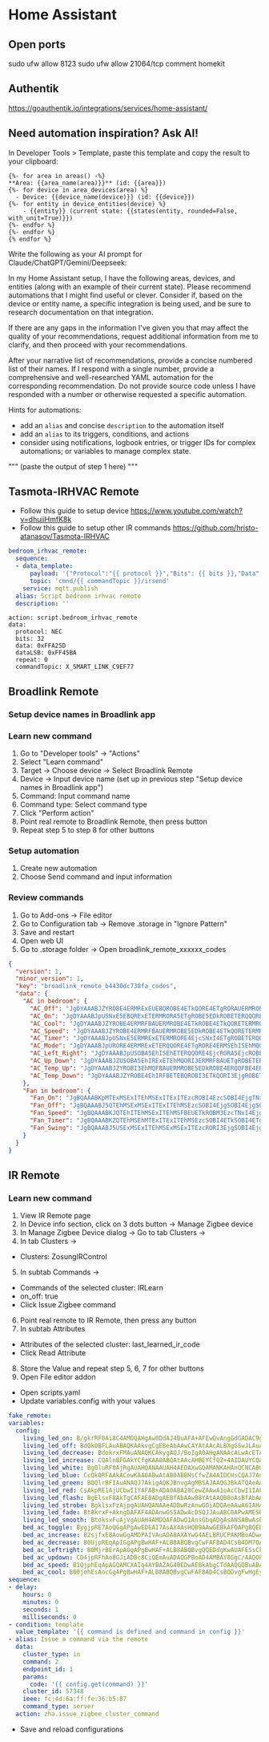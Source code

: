 # Home Assistant

## Open ports
sudo ufw allow 8123
sudo ufw allow 21064/tcp comment homekit

## Authentik

https://goauthentik.io/integrations/services/home-assistant/

## Need automation inspiration? Ask AI!

In Developer Tools > Template, paste this template and copy the result to your clipboard:

```
{%- for area in areas() -%}
**Area: {{area_name(area)}}** (id: {{area}})
{%- for device in area_devices(area) %}
  - Device: {{device_name(device)}} (id: {{device}})
{%- for entity in device_entities(device) %}
    - {{entity}} (current state: {{states(entity, rounded=False, with_unit=True)}})
{%- endfor %}
{%- endfor %}
{% endfor %}
```

Write the following as your AI prompt for Claude/ChatGPT/Gemini/Deepseek:

In my Home Assistant setup, I have the following areas, devices, and entities (along with an example of their current state). Please recommend automations that I might find useful or clever. Consider if, based on the device or entity name, a specific integration is being used, and be sure to research documentation on that integration.

If there are any gaps in the information I've given you that may affect the quality of your recommendations, request additional information from me to clarify, and then proceed with your recommendations.

After your narrative list of recommendations, provide a concise numbered list of their names. If I respond with a single number, provide a comprehensive and well-researched YAML automation for the corresponding recommendation. Do not provide source code unless I have responded with a number or otherwise requested a specific automation.

Hints for automations:
- add an `alias` and concise `description` to the automation itself
- add an `alias` to its triggers, conditions, and actions
- consider using notifications, logbook entries, or trigger IDs for complex automations; or variables to manage complex state.

"""
(paste the output of step 1 here)
"""

## Tasmota-IRHVAC Remote

- Follow this guide to setup device https://www.youtube.com/watch?v=dhuiiHmfK8k
- Follow this guide to setup other IR commands https://github.com/hristo-atanasov/Tasmota-IRHVAC

```scripts.yaml
bedroom_irhvac_remote:
  sequence:
  - data_template:
      payload: '{"Protocol":"{{ protocol }}","Bits": {{ bits }},"Data": {{ data }},"DataLSB": {{ dataLSB }},"Repeat": {{ repeat }}}'
      topic: 'cmnd/{{ commandTopic }}/irsend'
    service: mqtt.publish
  alias: Script bedroom irhvac remote
  description: ''
```

```automation action
action: script.bedroom_irhvac_remote
data:
  protocol: NEC
  bits: 32
  data: 0xFFA25D
  dataLSB: 0xFF45BA
  repeat: 0
  commandTopic: X_SMART_LINK_C9EF77
```

## Broadlink Remote

### Setup device names in Broadlink app

### Learn new command

1. Go to "Developer tools" -> "Actions"
2. Select "Learn command"
3. Target -> Choose device -> Select Broadlink Remote
4. Device -> Input device name (set up in previous step "Setup device names in Broadlink app")
5. Command: Input command name
6. Command type: Select command type
7. Click "Perform action"
8. Point real remote to Broadlink Remote, then press button
9. Repeat step 5 to step 8 for other buttons

### Setup automation

1. Create new automation
2. Choose Send command and input information

### Review commands

1. Go to Add-ons -> File editor
2. Go to Configuration tab -> Remove .storage in "Ignore Pattern"
3. Save and restart
4. Open web UI
5. Go to .storage folder -> Open broadlink_remote_xxxxxx_codes

```json
{
  "version": 1,
  "minor_version": 1,
  "key": "broadlink_remote_b4430dc738fa_codes",
  "data": {
    "AC in bedroom": {
      "AC_Off": "JgDYAAABJZYROBE4ERMRExEUEBQROBE4ETkQORE4ETgRORAUERMROBETERQQFBETERMROBE5ETgRExETERQQFBAUERMRExETERQQFBETERMRExE5EDkRExETERMRFBAUERMRExETERMRFBAUERMRExETETkQFBETERMROBE5EBQRExE4ERMRFBAUERMRExE4ERQQFBE4ERMRExEUEBQRExETERMRFBAUERMRExETERMRFBAUERMRExE4ERQQORETERMRExE5EBQROBETETkQFBE4ETgROBEUEAANBQ==",
      "AC_On": "JgDYAAABJpUSNxE5EBQRExETERMRORA5ETgROBE5EDkROBETERQQORETERMRExEUEBQROBE4ETkQFBETERMRExETERQQFBETERMRExEUEBQRExE4ETgRFBETERMRExETERQQFBETERMRExEUEBQRExETETgRFBAUERMROBE4ERQQFBE4ERMRExEUEBQRExE4ERMRFBA5ERMRExETERQQFBETETgRExEUEBQRExETERMRFBAUERMRExE4ERQQORETERMRExE5EBQROBETETkQFBA5ERMRExE5EAANBQ==",
      "AC_Cool": "JgDYAAABJZYROBE4ERMRFBAUERMROBE4ETkROBE4ETkQORETERMROBEUEBQRExETERMRORA5ETgRExEUEBQQFBETERMRExEUEBQRExETERMRFBA5ETgRExETERQQFBETERMRExEUEBQRExETERMRExEUEDkRExETERMRORE4ERMRExE5EBQRExETERMRFBA5ERMRExE4ERQQFBETERMRExEUEDkRExETERMRFBAUERMRExETERMRFBAUETgROBEUEBQQFBE4ERMRFBA5ETgRExE4ERQQFBE4EQANBQ==",
      "AC_Speed": "JgDYAAABJZYROBE4ERMRFBAUERMROBE5EDkROBE4ETkQORETERMROBEUEBQRExETERMRORA5ETgRExEUEBQRExETERMRExEUEBQRExETERMRFBAUETgRExETERQQFBETERMRExEUEBQQFBETERMRExEUEDkRExETERMRORA5ERMRExE5EBQRExETERMRExE5ERMRExE4ERQQFBETERMRExETETkQFBETERMRExEUEBQRExETERMRFBAUERMROBETERQQFBE4ERMRExEUEDkRExE4ETkQORETEQANBQ==",
      "AC_Timer": "JgDYAAABJpUSNxE5ERMRExETERMRORE4EjcSNxI4ETgROBETERQQORETERMRExEUEBQROBE4EjgQFBETERMRExEUEBQQFBISERMRExEUEBQRExE4EjgQFBAUETgROBE5EDkRExETEhIRFBETERMRExETETkQFBETERMROBE5ERMRExE4EhMRExETERMSEhE5EBQRExE4ERMRFBAUERMSEhISETkROBETEhIRExEUEBQRExETERMRFBE4ERMROBE5EBQRExE4ERMRORA5ERMROBE5ETgROBI3EgANBQ==",
      "AC_Mode": "JgDYAAABJpURORE4ERMRExETERQQORE4ETgRORE4ERMSEhISEhMQORETERMRExITEBQROBE4ETkQFBETEhIRExITEBQRExISERMRExITEBQRExE4ETkQFBAUERMRExETERQQFBETERMRExEUERMRExETERMRORAUERMROBE4EhMQFBE4EhIRFBETEBQRExE4ERQQFBA5ERMRExITEBQRExETETgRFBAUERMRExISERMRFBETERMSEhISETkQORETERMRFBA5ERMRExE4EjgQORE4ERMRFBA5EQANBQ==",
      "AC_Left_Right": "JgDYAAABJpUSOBA5EhISEhETERQQORE4EjcRORA5EjcROBEUERMROBETERMSExAUERMRExETERQQFBETERMRExETERQRExISERMRExEUEBQRExE4ETkQFBETERMSEhISERQQFBETERMRExITEBQRExISETgRFBAUERMROBI3EhMRExI3ERMRFBETERMRExE4ERQQFBE4EhISEhEUEBQRExETEjcSExAUERMRExETERQQFBETERMRExE5ETgRExETEhIRFBE4ERMSNxE4ERQRExE4ETgSExA5EQANBQ==",
      "AC_Up_Down": "JgDYAAABJZUSOBA5EhIRExETEhMQORI3ERMRFBAUETgROBETERQQORETERMRExEUEBQROBI3ETkQFBETERMRExEUEBQRExETERMSExAUERMRExE4ETkQFBETERMRExISERQRExETEhIRExEUERMRExETETgRFBAUERMROBE4ERQRExE4ERMRFBAUERMRExE4ERQQFBE4ERMRExEUEBQRExETETgRFBAUERMRExETERQQFBETERMRExETETkQFBETERMRExE5ERMROBE4ERQQORETERMRExE5EAANBQ==",
      "AC_Temp_Up": "JgDYAAABJZYROBI3EhMQFBAUERMROBE5EDkROBE4ERQQFBE4ERMROBEUERMRExETEhIRORA5EjcSEhEUEBQRExETERMRFBAUERMSEhETEhMQFBE4EjcSEhEUEBQRExETERMRFBAUERMRExETERMSExETETgSEhEUEBQROBE4EhIRFBA5ERMRExETERQQFBE4EhIRExE5EBQRExETERMSExAUETgRExEUEBQQFBETERMRExEUEBQRExETERMRFBAUERMRExE4EhMQFBETERMROBE5EBQRExE4EgANBQ==",
      "AC_Temp_Down": "JgDYAAABJZYROBE4EhIRFBETEBQROBI3ETkQORI3EjgROBETERMROBITERMRExISERMRORA5ETgRExEUEBQRExISERMRExEUEBQSEhETERMRFBA5ETgRExEUEBQRExETEhIRFBAUEBQSEhETEhIRFBAUETgSEhETERQQORE4EhIRFBA5ERMRExETERQRExE4EhIRExI4ERMRExETERMSExAUETgRExISERQQFBETEhISEhEUEBQRExE4ERMSExAUERMSEhI3ERQQORETERMRExI4EBQSEhE4EgANBQ=="
    },
    "Fan in bedroom": {
      "Fan_On": "JgBQAAABKpMTExMSExITEhMSExITExITEzcROBI4EzcSOBI4EjgTNxI4EhMTNxITExMSExM3ERQTEhM3EhMTNxI4EjgSExM3EwAFJQABKEoTAA0FAAAAAAAAAAA=",
      "Fan_Off": "JgBQAAABJ5QTEhMSExMSExITExITEhMSEzcSOBI4EjgSOBI4EjgSOBI4ERQTNxITExITEhM3EhMTExI3EhQTNxE5ETgSFBM3EQAFJwABKEoSAA0FAAAAAAAAAAA=",
      "Fan_Speed": "JgBQAAABKJQTEhITEhMSExITEhMSFBEUETkROBM3EzcTNxI4EjgTNxM3EjgTNxITExISExM3EhMTEhITExISOBI4EjgTExE4EwAFJgABKEsSAA0FAAAAAAAAAAA=",
      "Fan_Timer": "JgBQAAABKZQTEhMSEhMTExITExITEhMSEzcSOBI4ETkSOBI4ETgSOBI4EjgTNxITExITExITExITEhMSExITNxI4EjgRORE5EQAFJwABKEkSAA0FAAAAAAAAAAA=",
      "Fan_Swing": "JgBQAAABJ5USExMSExITEhMSExMSExITEzcRORI3EjgSOBI4EjgSOBI4EhMTEhM3EhMTEhMTEhMSExI4EjgRFBM3ETkRORE4EgAFJwABKEoTAA0FAAAAAAAAAAA="
    }
  }
}
```

## IR Remote

### Learn new command

1. View IR Remote page
2. In Device info section, click on 3 dots button -> Manage Zigbee device
3. In Manage Zigbee Device dialog -> Go to tab Clusters ->
4. In tab Clusters ->
  - Clusters: ZosungIRControl
5. In subtab Commands ->
  - Commands of the selected cluster: IRLearn
  - on_off: true
  - Click Issue Zigbee command
6. Point real remote to IR Remote, then press any button
7. In subtab Attributes
  - Attributes of the selected cluster: last_learned_ir_code
  - Click Read Attribute
8. Store the Value and repeat step 5, 6, 7 for other buttons
9. Open File editor addon
  - Open scripts.yaml
  - Update variables.config with your values
  ```yaml
  fake_remote:
  variables:
    config:
      living_led_on: B/gkrRF0Ai8C4AMDQAHgAw8DdAJ4BuAFA+AFEwQvAngGdGADAC9gAUAHQANAAeADBwR0AngGLyADQAfgBQMHb6H4JNEILwI=
      living_led_off: BdQk0BFLAuABAQKAAkvgCgEBeAbAAwCAYAtAAcALBXgGSwJLAuABF+ABAQKAAkugAYAjAUsCQAcCeAaAIANAB0ADgAsPYqHUJMMIgAL//9QkwwhLAg==
      living_led_decrease: BdokrxFMAuANAQKCAkygAQJ/BoIgA0AHgANAAcALwAcETAKCAkzgCAHgARPAJ+AJBwmCAi2h2iTCCEwC
      living_led_increase: CQAlnBFGAkYCfgKAA0ABQAtAAcAHBEYCfQZ+4AIDAUYCQAFAB4ADAn4CRuAIAeAFEwF9BsADAH7gDAsHR6EAJdYIRgI=
      living_led_white: Bg0luRF0AjRgAUAHQANAAUAH4AEDAXwGQAMANKAHAnQCNCABQAfgAQNAD0ADA3QCNALgAwNAAcAPQAEBdAJAI+AHAwe7og0l1wg0Ag==
      living_led_blue: CcQk0RFAAkACewKAA0ABwAtAB0ABBHsCfwZA4AIDCHsCQAJ7An8GQCADQAcIewJAAnsCfwZAYAMEQAJ7AkBgAUAHQAMDQAJ
      living_led_green: BQQlrBFIAuANAQJ7AkigAQKJBnvgAgMBSAJAAQGJBkATQAeAA0ABQAuAAQJ7AkjgBgHAG0AH4AcDBzOhBCW+CEgC
      living_led_red: CsAkpRE1AjUCbwI1YAFAB+ADA0ABA28CewZAAwA1oAcCbwI1IAFAB4ADBTUCNQJvAkAD4AELQAEBbwLAAwF7BoADQA/ACwJ7BjUgA0AHCW8CRaHAJNkINQI=
      living_led_flash: BgElsxF8AkTgCAFAE0ADgAEBfAbAAwB8YAtAAQB8oAsBfAbAAwF8AiAJCAJ8BkQCRAJ8AoAD4AMBBnwCfAZ8AkQgAQB8IAcAfGADQAsJRAJjoQElqgh8Ag==
      living_led_strobe: BgklsxFzAjpgAUAHQANAAeADBwRzAnwGOiADQAeAAwA6IAHACwF8BuADC4APBDoCcwI6YAFAB0ADQAHgAQeAJ0AHADpgCwdYoQkl3Qg6Ag==
      living_led_fade: Bt8krxF+AkngDAFAF4ADAnwGSSADwAcDSQJJAuABC0APwAMESQJ+AkkgAUAP4AEBgBNAAUAXQANAAUAHwAMHNaHfJLsISQI=
      living_led_smooth: BtoksxFuAjVgAUAH4AMDQAFADwQ1AnsGbqADgAsANSABwAsBewZAA0APQAcCbgI1IAGAB0AL4AcDATUCwBsBewaACwt7Bm4Cg6HaJKcIbgI=
      bed_ac_toggle: BygjpRE7AoQGgAPgAwEDEAI7AsAX4AsHQB9AAwGEBkAFQAPgBQEBhAbgAQNAAUAh4CMDwD/gIzPgAysBhAZADcABBBAChAY7YAMCEAI7IAEBEAJADwI7AhAgAUAF4AEDBYQG/QJWAUADQAtAGeAFAUARQAMDhAY7AkAH4BcDQAHAK8AHwDNAD0ABQAdAE+ADBws7AjsCEAI7AoQGOwI=
      bed_ac_increase: B2sjfxE8AowGgAMDPAIVAuADA8AXAYwG4AELBRUCPAKMBoADwAtAB+ADAwM8AhUCwCMFjAYVAjwC4AcDATwC4AcR4AcPAYwGQANAFQE8AoAFATwCQAfgHwMDjAY8AkArATwCQAUBFQJAD0ADARUCgAMBjAZACQKZAhVgAQE8AsADA4wGPAJACwM8AhUCgAsBFQJAC4ADATwCwAmAGwE8AuAfAwE8AuAJKeALQxOMBhUCPAIVAowGFQI8AjwCjAYVAg==
      bed_ac_decrease: B0UjpREqApIGgAPgBwHAF+ALB8ABQBvgCwFAF8AD4CsB4DM7QAFAP+ADAUAPQAPAAeADC+ADAeADF+ADC+AHAeATG+AHAeAPK8AXwAfAAeADDwOSBioC
      bed_ac_leftright: B0MjrBErApAGgAPgBwHAF+ALB8ABQBvgQQEDdgKwAUAFESsCkAawAZAGKwIrAnYCsAErAuAlAQF2AoA74AEBQA9AA8AB4AELAnYCK+ACAeABFwErAuADC+AHAeATG+AHAUArQAPgBwHAE0AHQAPAAUALC5AGKwIrAisCkAYrAg==
      bed_ac_updown: CD4jpRFhAo8GJiADBc8CiQEmAuADAQGPBoAD4AMBAY8GgC/AAQOPBiYC4BEBAWEC4AEDQAFAD+AdAUBXAY8G4CEv4AcBBY8GJgImAkA/gANAD0ADwAHgAwvgAwHgAxcFjwZhAiYCQAPgBwEKYQKPBiYCJgJhAiagAQFhAuEHPeAFAYAvgAEBYQKAA8ATQAdAA0AB4AgHAgYmAg==
      bed_ac_speed: B1QjphEqApAGQAMCXAIq4AYBAZAG4BEDwAEBkAbgCTdAAQGQBuABA+ArAQGQBuADV+ADC+ABAQOQBioC4A8B4AcbQA9AA8AB4AML4AMB4AMX4AML4AcB4BMb4BMB4AM34AMLwAFAE0ADCyoCKgIqAioCkAYqAg==
      bed_ac_cool: B00johEsAocGgAPgBwHAF+ALB8ABQBvgCwFAF8AD4CsBQDvgFwHgEyPgBxtAD0ADwAHgAwvgAwHgAxfgAwvgBwHgExvgCwFAL0AD4AMB4AMPQAtAA0ABwAcHLAIsAocGLAI=
  sequence:
  - delay:
      hours: 0
      minutes: 0
      seconds: 1
      milliseconds: 0
  - condition: template
    value_template: '{{ command is defined and command in config }}'
  - alias: Issue a command via the remote
    data:
      cluster_type: in
      command: 2
      endpoint_id: 1
      params:
        code: '{{ config.get(command) }}'
      cluster_id: 57348
      ieee: fc:4d:6a:ff:fe:36:b5:87
      command_type: server
    action: zha.issue_zigbee_cluster_command
  ```
  - Save and reload configurations

